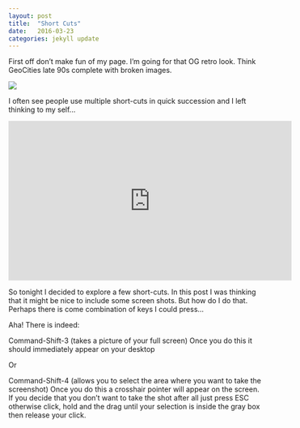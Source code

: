 ```yaml
---
layout: post
title:  "Short Cuts"
date:   2016-03-23 
categories: jekyll update
---
```


First off don’t make fun of my page.  I’m going for that OG retro look.  Think GeoCities late 90s complete with broken images.

<img src ="andyderek.github.io/oldmoniter.jpg">

I often see people use multiple short-cuts in quick succession and I left thinking to my self...

<iframe width="560" height="315" src="https://www.youtube.com/watch?v=k6m-L8Y1Df8" frameborder="0" allowfullscreen></iframe>

So tonight I decided to explore a few short-cuts.  In this post I was thinking that it might be nice to include some screen shots.  But how do I do that.  Perhaps there is come combination of keys I could press...

Aha!  There is indeed:

Command-Shift-3 (takes a picture of your full screen)
Once you do this it should immediately appear on your desktop

Or

Command-Shift-4 (allows you to select the area where you want to take the screenshot) 
Once you do this a crosshair pointer will appear on the screen. If you decide that you don’t want to take the shot after all just press ESC otherwise click, hold and the drag until your selection is inside the gray box then release your click.



